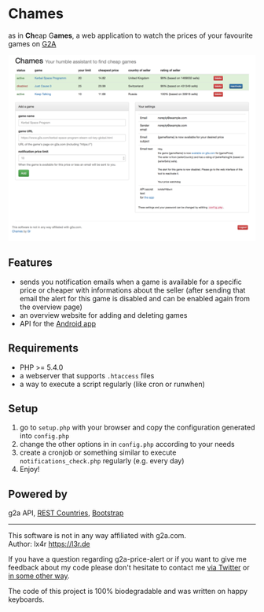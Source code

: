 # Chames
as in **Ch**eap G**ames**, a web application to watch the prices of your favourite games on [G2A](https://www.g2a.com)

![Screenshot](screenshot.png)

## Features
- sends you notification emails when a game is available for a specific price or cheaper with informations about the seller (after sending that email the alert for this game is disabled and can be enabled again from the overview page)
- an overview website for adding and deleting games
- API for the [Android app](https://github.com/lx4r/chames-app)

## Requirements
- PHP >= 5.4.0
- a webserver that supports `.htaccess` files
- a way to execute a script regularly (like cron or runwhen)

## Setup
1. go to `setup.php` with your browser and copy the configuration generated into `config.php`
2. change the other options in in `config.php` according to your needs
3. create a cronjob or something similar to execute `notifications_check.php` regularly (e.g. every day)
3. Enjoy!

## Powered by
g2a API, [REST Countries](https://restcountries.eu), [Bootstrap](http://getbootstrap.com)

----
This software is not in any way affiliated with g2a.com.  
Author: lx4r <https://l3r.de>

If you have a question regarding g2a-price-alert or if you want to give me feedback about my code please don't hesitate to contact me [via Twitter](https://twitter.com/lx4r) or [in some other way](https://l3r.de/en/contact).

The code of this project is 100% biodegradable and was written on happy keyboards.